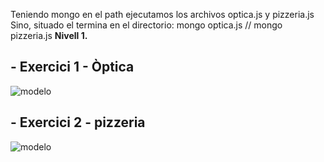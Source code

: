Teniendo mongo en el path ejecutamos los archivos optica.js y pizzeria.js
Sino, situado el termina en el directorio: mongo optica.js // mongo pizzeria.js
**Nivell 1.**
## - Exercici 1 - Òptica
![modelo](maestroGit/mongoDB-estructura/tree/master/Modelos_EntidaRelacion/optica_Modelo.jpg)

## - Exercici 2 - pizzeria
![modelo](https://github.com/maestroGit/mongoDB-estructura/tree/master/Modelos_EntidaRelacion/pizzeria_Modelo.jpg)